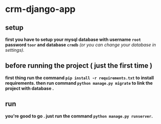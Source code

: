 # crm-django-app

## setup
**first you have to setup your mysql database with username `root` password `toor` and database `crmdb`**
_(or you can change your database in settings)._
 
## before running the project ( just the first time )
__first thing run the command `pip install -r requirements.txt` to install requirements.
then run command `python manage.py migrate` to link the project with database .__

## run
**__you're good to go . just run the command `python manage.py runserver`.__**
